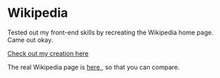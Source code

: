 # Wikipedia
Tested out my front-end skills by recreating the Wikipedia home page. Came out okay.


<a href="https://chandran-jr.github.io/Wikipedia/">Check out my creation here</a>


The real Wikipedia page is <a href="https://www.wikipedia.org/"> here </a> , so that you can compare.
